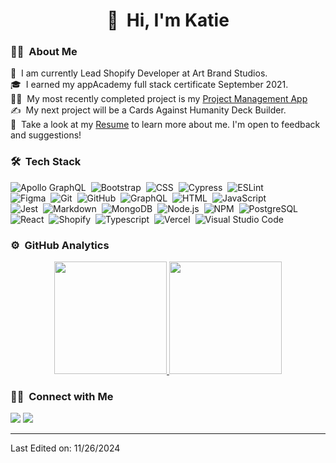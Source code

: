 <h1 align="center">👋 &nbsp;Hi, I'm Katie</h1>

### 👩‍🎤 &nbsp;About Me

🎨 &nbsp;I am currently Lead Shopify Developer at Art Brand Studios.\
🎓 &nbsp;I earned my appAcademy full stack certificate September 2021.\
👩‍💻 &nbsp;My most recently completed project is my [Project Management App](https://project-mgmt-app-client-three.vercel.app/)\
✍️ &nbsp;My next project will be a Cards Against Humanity Deck Builder.\
📄 &nbsp;Take a look at my [Resume](https://cheshirekate8.github.io/KatieYoungResume.pdf) to learn more about me. I'm open to feedback and suggestions!

### 🛠 &nbsp;Tech Stack
![Apollo GraphQL](https://img.shields.io/badge/-Apollo%20GraphQL-05122A?style=flat&logo=apollographql)&nbsp;
![Bootstrap](https://img.shields.io/badge/-Bootstrap-05122A?style=flat&logo=bootstrap&logoColor=563D7C)&nbsp;
![CSS](https://img.shields.io/badge/-CSS-05122A?style=flat&logo=CSS3&logoColor=1572B6)&nbsp;
![Cypress](https://img.shields.io/badge/-Cypress-05122A?style=flat&logo=cypress)&nbsp;
![ESLint](https://img.shields.io/badge/-ESLint-05122A?style=flat&logo=eslint)\
![Figma](https://img.shields.io/badge/-Figma-05122A?style=flat&logo=figma)&nbsp;
![Git](https://img.shields.io/badge/-Git-05122A?style=flat&logo=git)&nbsp;
![GitHub](https://img.shields.io/badge/-GitHub-05122A?style=flat&logo=github)&nbsp;
![GraphQL](https://img.shields.io/badge/-GraphQL-05122A?style=flat&logo=graphql)&nbsp;
![HTML](https://img.shields.io/badge/-HTML-05122A?style=flat&logo=HTML5)&nbsp;
![JavaScript](https://img.shields.io/badge/-JavaScript-05122A?style=flat&logo=javascript)\
![Jest](https://img.shields.io/badge/-Jest-05122A?style=flat&logo=jest)&nbsp;
![Markdown](https://img.shields.io/badge/-Markdown-05122A?style=flat&logo=markdown)&nbsp;
![MongoDB](https://img.shields.io/badge/-MongoDB-05122A?style=flat&logo=mongodb)&nbsp;
![Node.js](https://img.shields.io/badge/-Node.js-05122A?style=flat&logo=node.js)&nbsp;
![NPM](https://img.shields.io/badge/-NPM-05122A?style=flat&logo=npm)&nbsp;
![PostgreSQL](https://img.shields.io/badge/-PostgreSQL-05122A?style=flat&logo=postgresql)\
![React](https://img.shields.io/badge/-React-05122A?style=flat&logo=react)&nbsp;
![Shopify](https://img.shields.io/badge/-Shopify-05122A?style=flat&logo=shopify)&nbsp;
![Typescript](https://img.shields.io/badge/-Typescript-05122A?style=flat&logo=typescript)&nbsp;
![Vercel](https://img.shields.io/badge/-Vercel-05122A?style=flat&logo=vercel)&nbsp;
![Visual Studio Code](https://img.shields.io/badge/-Visual%20Studio%20Code-05122A?style=flat&logo=visual-studio-code&logoColor=007ACC)&nbsp;


### ⚙️ &nbsp;GitHub Analytics

<p align="center">
<a href="https://github.com/AVS1508">
  <img height="180em" src="https://github-readme-stats-eight-theta.vercel.app/api?username=cheshirekate8&show_icons=true&theme=algolia&include_all_commits=true&count_private=true"/>
  <img height="180em" src="https://github-readme-stats-eight-theta.vercel.app/api/top-langs/?username=cheshirekate8&layout=compact&langs_count=8&theme=algolia"/>
</a>
</p>

### 🤝🏻 &nbsp;Connect with Me

<p align="left">
<a href="https://cheshirekate8.github.io/"><img src="https://img.shields.io/badge/-Website-3423A6?style=flat&logo=Google-Chrome&logoColor=white"/></a>
<a href="https://linkedin.com/in/dev-katie-young"><img src="https://img.shields.io/badge/-Katie%20Young-0077B5?style=flat&logo=Linkedin&logoColor=white"/></a>
</p>

-----
Last Edited on: 11/26/2024
